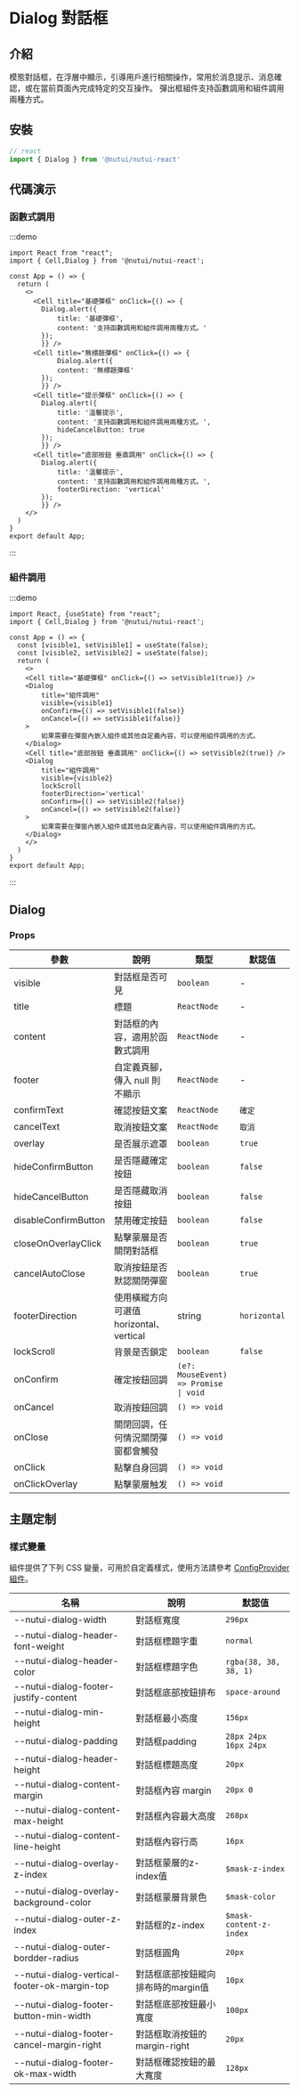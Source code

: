 #  Dialog 對話框

## 介紹

模態對話框，在浮層中顯示，引導用戶進行相關操作，常用於消息提示、消息確認，或在當前頁面內完成特定的交互操作。
彈出框組件支持函數調用和組件調用兩種方式。

## 安裝

```ts
// react
import { Dialog } from '@nutui/nutui-react'
```


## 代碼演示

### 函數式調用

:::demo

```tsx
import React from "react";
import { Cell,Dialog } from '@nutui/nutui-react';

const App = () => {
  return (
    <>
      <Cell title="基礎彈框" onClick={() => {
        Dialog.alert({
            title: '基礎彈框',
            content: '支持函數調用和組件調用兩種方式。'
        });
        }} />
      <Cell title="無標題彈框" onClick={() => {
            Dialog.alert({
            content: '無標題彈框'
        });
        }} />
      <Cell title="提示彈框" onClick={() => {
        Dialog.alert({
            title: '溫馨提示',
            content: '支持函數調用和組件調用兩種方式。',
            hideCancelButton: true
        });
        }} />
      <Cell title="底部按鈕 垂直調用" onClick={() => {
        Dialog.alert({
            title: '溫馨提示',
            content: '支持函數調用和組件調用兩種方式。',
            footerDirection: 'vertical'
        });
        }} />
    </>
  )
}
export default App;
```

:::

### 組件調用

:::demo

```tsx
import React, {useState} from "react";
import { Cell,Dialog } from '@nutui/nutui-react';

const App = () => {
  const [visible1, setVisible1] = useState(false);
  const [visible2, setVisible2] = useState(false);
  return (
    <>
    <Cell title="基礎彈框" onClick={() => setVisible1(true)} />
    <Dialog 
        title="組件調用"
        visible={visible1}
        onConfirm={() => setVisible1(false)}
        onCancel={() => setVisible1(false)}
    >
        如果需要在彈窗內嵌入組件或其他自定義內容，可以使用組件調用的方式。
    </Dialog>
    <Cell title="底部按鈕 垂直調用" onClick={() => setVisible2(true)} />
    <Dialog 
        title="組件調用"
        visible={visible2}
        lockScroll
        footerDirection='vertical'
        onConfirm={() => setVisible2(false)}
        onCancel={() => setVisible2(false)}
    >
        如果需要在彈窗內嵌入組件或其他自定義內容，可以使用組件調用的方式。
    </Dialog>
    </>
  )
}
export default App;
```

:::

## Dialog

### Props

| 參數         | 說明                             | 類型   | 默認值           |
|--------------|----------------------------------|--------|------------------|
| visible|對話框是否可見| `boolean` | -|
| title| 標題| `ReactNode` | -|
| content| 對話框的內容，適用於函數式調用 | `ReactNode` | -|
| footer | 自定義頁腳，傳入 null 則不顯示     | `ReactNode` | - |
| confirmText| 確認按鈕文案| `ReactNode` | `確定`|
| cancelText| 取消按鈕文案| `ReactNode` | `取消`|
| overlay| 是否展示遮罩| `boolean` | `true`|
| hideConfirmButton| 是否隱藏確定按鈕| `boolean` | `false`|
| hideCancelButton| 是否隱藏取消按鈕| `boolean` | `false`|
| disableConfirmButton| 禁用確定按鈕| `boolean` | `false`|
| closeOnOverlayClick| 點擊蒙層是否關閉對話框| `boolean` | `true`|
| cancelAutoClose| 取消按鈕是否默認關閉彈窗| `boolean` | `true`|
| footerDirection| 使用橫縱方向 可選值 horizontal、vertical| string | `horizontal`|
| lockScroll| 背景是否鎖定| `boolean` | `false`|
| onConfirm  | 確定按鈕回調 | `(e?: MouseEvent) => Promise \| void` |
| onCancel  | 取消按鈕回調 | `() => void` |
| onClose  | 關閉回調，任何情況關閉彈窗都會觸發 | `() => void` |
| onClick  | 點擊自身回調 | `() => void` |
| onClickOverlay | 點擊蒙層触发 | `() => void` |


## 主題定制

### 樣式變量

組件提供了下列 CSS 變量，可用於自定義樣式，使用方法請參考 [ConfigProvider 組件](#/zh-CN/component/configprovider)。

| 名稱 | 說明 | 默認值 |
| --- | --- | --- |
| --nutui-dialog-width | 對話框寬度 | `296px` |
| --nutui-dialog-header-font-weight | 對話框標題字重 |`normal` |
| --nutui-dialog-header-color | 對話框標題字色 |`rgba(38, 38, 38, 1)` |
| --nutui-dialog-footer-justify-content | 對話框底部按鈕排布 |`space-around` |
| --nutui-dialog-min-height | 對話框最小高度 |`156px` |
| --nutui-dialog-padding | 對話框padding |`28px 24px 16px 24px` |
| --nutui-dialog-header-height | 對話框標題高度 |`20px` |
| --nutui-dialog-content-margin | 對話框內容 margin |`20px 0` |
| --nutui-dialog-content-max-height | 對話框內容最大高度 |`268px` |
| --nutui-dialog-content-line-height | 對話框內容行高 |`16px` |
| --nutui-dialog-overlay-z-index | 對話框蒙層的z-index值 |`$mask-z-index` |
| --nutui-dialog-overlay-background-color | 對話框蒙層背景色 |`$mask-color` |
| --nutui-dialog-outer-z-index | 對話框的z-index |`$mask-content-z-index` |
| --nutui-dialog-outer-bordder-radius | 對話框圓角 |`20px` |
| --nutui-dialog-vertical-footer-ok-margin-top | 對話框底部按鈕縱向排布時的margin值 |`10px` |
| --nutui-dialog-footer-button-min-width | 對話框底部按鈕最小寬度 |`100px` |
| --nutui-dialog-footer-cancel-margin-right | 對話框取消按鈕的margin-right |`20px` |
| --nutui-dialog-footer-ok-max-width | 對話框確認按鈕的最大寬度 |`128px` |